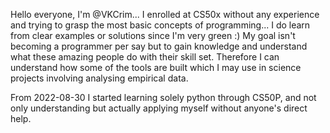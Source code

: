 Hello everyone, I'm @VKCrim...
I enrolled at CS50x without any experience and trying to grasp the most basic concepts of programming...
I do learn from clear examples or solutions since I'm very green :)
My goal isn't becoming a programmer per say but to gain knowledge and understand what these amazing people do with their skill set.
Therefore I can understand how some of the tools are built which I may use in science projects involving analysing empirical data.

From 2022-08-30 I started learning solely python through CS50P, and not only understanding but actually applying myself without anyone's direct help.
